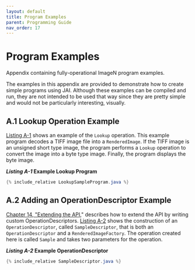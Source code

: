 ```yaml
---
layout: default
title: Program Examples
parent: Programming Guide
nav_order: 17
---
```


# Program Examples                                                      

Appendix containing fully-operational ImageN program examples.

The examples in this appendix are provided to demonstrate how to
create simple programs using JAI. Although these examples can be
compiled and run, they are not intended to be used that way since they
are pretty simple and would not be particularly interesting, visually.


A.1 Lookup Operation Example
-------------------------------------------------

[Listing A-1](#listing-a-1) shows an example of the
`Lookup` operation. This example program decodes a TIFF image file
into a `RenderedImage`. If the TIFF image is an unsigned short type
image, the program performs a `Lookup` operation to convert the image
into a byte type image. Finally, the program displays the byte image.

***Listing A-1* Example Lookup Program** <a name="listing-a-1"></a>

```java
{% include_relative LookupSampleProgram.java %}
```


A.2 Adding an OperationDescriptor Example
--------------------------------------------------------------

[Chapter 14, \"Extending the API](../extension),\"
describes how to extend the API by writing custom
OperationDescriptors. [Listing A-2](../Examples) shows the
construction of an `OperationDescriptor`, called `SampleDescriptor`,
that is both an `OperationDescriptor` and a `RenderedImageFactory`.
The operation created here is called `Sample` and takes two parameters
for the operation.

***Listing A-2* Example OperationDescriptor** <a name="listing-a-2"></a>

```java
{% include_relative SampleDescriptor.java %}
```
